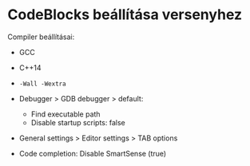 # CodeBlocks beállítása versenyhez

Compiler beállításai:
- GCC
- C++14
- `-Wall -Wextra`

- Debugger > GDB debugger > default:
  - Find executable path
  - Disable startup scripts: false

- General settings > Editor settings > TAB options

- Code completion: Disable SmartSense (true)
